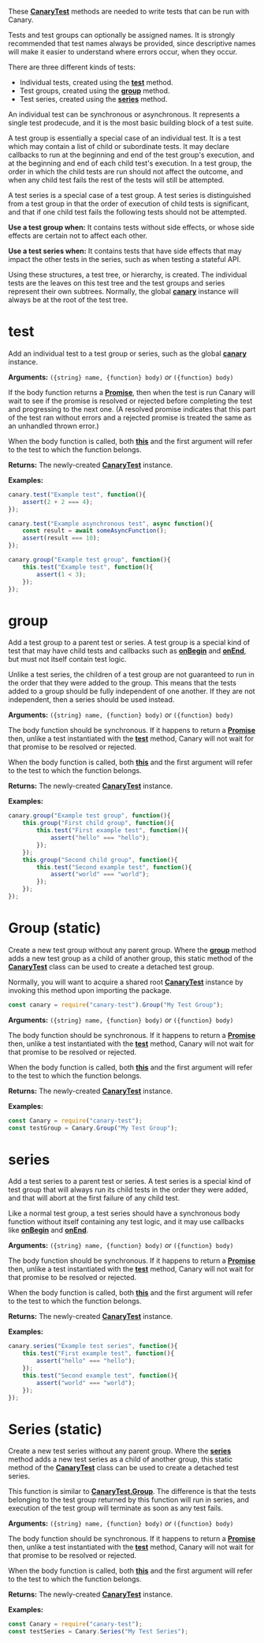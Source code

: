These [**CanaryTest**](api-introduction.md) methods are needed to write tests that can be run with Canary.

Tests and test groups can optionally be assigned names. It is strongly recommended that test names always be provided, since descriptive names will make it easier to understand where errors occur, when they occur.

There are three different kinds of tests:

- Individual tests, created using the [**test**](api-adding-tests.md#test) method.
- Test groups, created using the [**group**](api-adding-tests.md#group) method.
- Test series, created using the [**series**](api-adding-tests.md#series) method.

An individual test can be synchronous or asynchronous. It represents a single test prodecude, and it is the most basic building block of a test suite.

A test group is essentially a special case of an individual test. It is a test which may contain a list of child or subordinate tests. It may declare callbacks to run at the beginning and end of the test group's execution, and at the beginning and end of each child test's execution. In a test group, the order in which the child tests are run should not affect the outcome, and when any child test fails the rest of the tests will still be attempted.

A test series is a special case of a test group. A test series is distinguished from a test group in that the order of execution of child tests is significant, and that if one child test fails the following tests should not be attempted.

**Use a test group when:** It contains tests without side effects, or whose side effects are certain not to affect each other.

**Use a test series when:** It contains tests that have side effects that may impact the other tests in the series, such as when testing a stateful API.

Using these structures, a test tree, or hierarchy, is created. The individual tests are the leaves on this test tree and the test groups and series represent their own subtrees. Normally, the global [**canary**](api-introduction.md) instance will always be at the root of the test tree.

# test

Add an individual test to a test group or series, such as the global [**canary**](api-introduction.md) instance.

**Arguments:** `({string} name, {function} body)` _or_ `({function} body)`

If the body function returns a [**Promise**](https://developer.mozilla.org/en-US/docs/Web/JavaScript/Reference/Global_Objects/Promise), then when the test is run Canary will wait to see if the promise is resolved or rejected before completing the test and progressing to the next one. (A resolved promise indicates that this part of the test ran without errors and a rejected promise is treated the same as an unhandled thrown error.)

When the body function is called, both [**this**](https://developer.mozilla.org/en-US/docs/Web/JavaScript/Reference/Operators/this) and the first argument will refer to the test to which the function belongs.

**Returns:** The newly-created [**CanaryTest**](api-introduction.md) instance.

**Examples:**

``` js
canary.test("Example test", function(){
    assert(2 + 2 === 4);
});
```

``` js
canary.test("Example asynchronous test", async function(){
    const result = await someAsyncFunction();
    assert(result === 10);
});
```

``` js
canary.group("Example test group", function(){
    this.test("Example test", function(){
        assert(1 < 3);
    });
});
```

# group

Add a test group to a parent test or series. A test group is a special kind of test that may have child tests and callbacks such as [**onBegin**](api-group-callbacks.md#onbegin) and [**onEnd**](api-group-callbacks.md#onend), but must not itself contain test logic.

Unlike a test series, the children of a test group are not guaranteed to run in the order that they were added to the group. This means that the tests added to a group should be fully independent of one another. If they are not independent, then a series should be used instead.

**Arguments:** `({string} name, {function} body)` _or_ `({function} body)`

The body function should be synchronous. If it happens to return a [**Promise**](https://developer.mozilla.org/en-US/docs/Web/JavaScript/Reference/Global_Objects/Promise) then, unlike a test instantiated with the [**test**](api-adding-tests.md#test) method, Canary will not wait for that promise to be resolved or rejected.

When the body function is called, both [**this**](https://developer.mozilla.org/en-US/docs/Web/JavaScript/Reference/Operators/this) and the first argument will refer to the test to which the function belongs.

**Returns:** The newly-created [**CanaryTest**](api-introduction.md) instance.

**Examples:**

``` js
canary.group("Example test group", function(){
    this.group("First child group", function(){
        this.test("First example test", function(){
            assert("hello" === "hello");
        });
    });
    this.group("Second child group", function(){
        this.test("Second example test", function(){
            assert("world" === "world");
        });
    });
});
```

# Group (static)

Create a new test group without any parent group. Where the [**group**](api-adding-tests.md#group) method adds a new test group as a child of another group, this static method of the [**CanaryTest**](api-introduction.md) class can be used to create a detached test group.

Normally, you will want to acquire a shared root [**CanaryTest**](api-introduction.md) instance by invoking this method upon importing the package.

``` js
const canary = require("canary-test").Group("My Test Group");
```

**Arguments:** `({string} name, {function} body)` _or_ `({function} body)`

The body function should be synchronous. If it happens to return a [**Promise**](https://developer.mozilla.org/en-US/docs/Web/JavaScript/Reference/Global_Objects/Promise) then, unlike a test instantiated with the [**test**](api-adding-tests.md#test) method, Canary will not wait for that promise to be resolved or rejected.

When the body function is called, both [**this**](https://developer.mozilla.org/en-US/docs/Web/JavaScript/Reference/Operators/this) and the first argument will refer to the test to which the function belongs.

**Returns:** The newly-created [**CanaryTest**](api-introduction.md) instance.

**Examples:**

``` js
const Canary = require("canary-test");
const testGroup = Canary.Group("My Test Group");
```

# series

Add a test series to a parent test or series. A test series is a special kind of test group that will always run its child tests in the order they were added, and that will abort at the first failure of any child test.

Like a normal test group, a test series should have a synchronous body function without itself containing any test logic, and it may use callbacks like [**onBegin**](api-group-callbacks.md#onbegin) and [**onEnd**](api-group-callbacks.md#onend).

**Arguments:** `({string} name, {function} body)` _or_ `({function} body)`

The body function should be synchronous. If it happens to return a [**Promise**](https://developer.mozilla.org/en-US/docs/Web/JavaScript/Reference/Global_Objects/Promise) then, unlike a test instantiated with the [**test**](api-adding-tests.md#test) method, Canary will not wait for that promise to be resolved or rejected.

When the body function is called, both [**this**](https://developer.mozilla.org/en-US/docs/Web/JavaScript/Reference/Operators/this) and the first argument will refer to the test to which the function belongs.

**Returns:** The newly-created [**CanaryTest**](api-introduction.md) instance.

**Examples:**

``` js
canary.series("Example test series", function(){
    this.test("First example test", function(){
        assert("hello" === "hello");
    });
    this.test("Second example test", function(){
        assert("world" === "world");
    });
});
```

# Series (static)

Create a new test series without any parent group. Where the [**series**](api-adding-tests.md#series) method adds a new test series as a child of another group, this static method of the [**CanaryTest**](api-introduction.md) class can be used to create a detached test series.

This function is similar to [**CanaryTest.Group**](api-adding-tests.md#group-static). The difference is that the tests belonging to the test group returned by this function will run in series, and execution of the test group will terminate as soon as any test fails.

**Arguments:** `({string} name, {function} body)` _or_ `({function} body)`

The body function should be synchronous. If it happens to return a [**Promise**](https://developer.mozilla.org/en-US/docs/Web/JavaScript/Reference/Global_Objects/Promise) then, unlike a test instantiated with the [**test**](api-adding-tests.md#test) method, Canary will not wait for that promise to be resolved or rejected.

When the body function is called, both [**this**](https://developer.mozilla.org/en-US/docs/Web/JavaScript/Reference/Operators/this) and the first argument will refer to the test to which the function belongs.

**Returns:** The newly-created [**CanaryTest**](api-introduction.md) instance.

**Examples:**

``` js
const Canary = require("canary-test");
const testSeries = Canary.Series("My Test Series");
```
